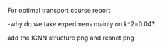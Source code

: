 For optimal transport course report

-why do we take experimens mainly on k^2=0.04?

add the ICNN structure png and resnet png